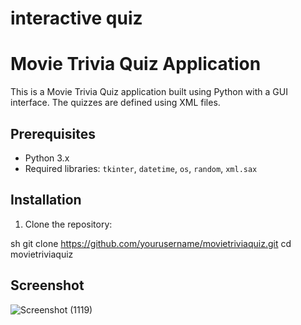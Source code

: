 # interactive quiz

# Movie Trivia Quiz Application

This is a Movie Trivia Quiz application built using Python with a GUI interface. The quizzes are defined using XML files.

## Prerequisites

- Python 3.x
- Required libraries: `tkinter`, `datetime`, `os`, `random`, `xml.sax`

## Installation

1. Clone the repository:

sh
git clone https://github.com/yourusername/movietriviaquiz.git
cd movietriviaquiz

## Screenshot
![Screenshot (1119)](https://github.com/jreardoniv/interactive-quiz/assets/171094811/f8f17dfc-b2b0-4d10-9038-23e6f4d58d8f)

